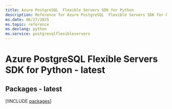 ```yaml
---
title: Azure PostgreSQL  Flexible Servers SDK for Python
description: Reference for Azure PostgreSQL  Flexible Servers SDK for Python
ms.date: 06/27/2025
ms.topic: reference
ms.devlang: python
ms.service: postgresqlflexibleservers
---
```

# Azure PostgreSQL  Flexible Servers SDK for Python - latest
## Packages - latest
[!INCLUDE [packages](postgresql--flexible-servers-index.md)]